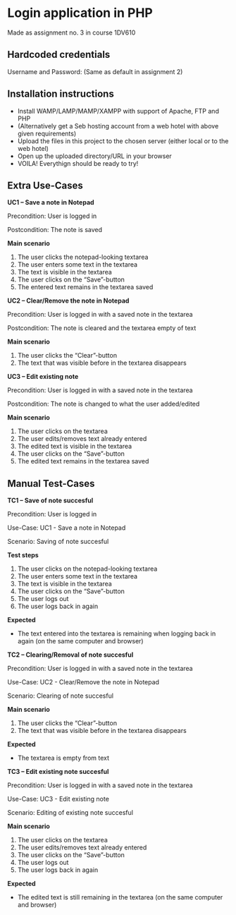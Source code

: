 # Login application in PHP
Made as assignment no. 3 in course 1DV610

## Hardcoded credentials

Username and Password:
(Same as default in assignment 2)

## Installation instructions

- Install WAMP/LAMP/MAMP/XAMPP with support of Apache, FTP and PHP
- (Alternatively get a Seb hosting account from a web hotel with above given requirements)
- Upload the files in this project to the chosen server (either local or to the web hotel)
- Open up the uploaded directory/URL in your browser
- VOILA! Everythign should be ready to try!

## Extra Use-Cases

**UC1 – Save a note in Notepad**

Precondition: User is logged in

Postcondition: The note is saved

**Main scenario**

1. The user clicks the notepad-looking textarea
2. The user enters some text in the textarea
3. The text is visible in the textarea
4. The user clicks on the “Save”-button
5. The entered text remains in the textarea saved

**UC2 – Clear/Remove the note in Notepad**

Precondition: User is logged in with a saved note in the textarea

Postcondition: The note is cleared and the textarea empty of text

**Main scenario**

1. The user clicks the “Clear”-button
2. The text that was visible before in the textarea disappears

**UC3 – Edit existing note**

Precondition: User is logged in with a saved note in the textarea

Postcondition: The note is changed to what the user added/edited

**Main scenario**

1. The user clicks on the textarea
2. The user edits/removes text already entered
3. The edited text is visible in the textarea
4. The user clicks on the “Save”-button
5. The edited text remains in the textarea saved

## Manual Test-Cases

**TC1 – Save of note succesful**

Precondition: User is logged in

Use-Case: UC1 - Save a note in Notepad

Scenario: Saving of note succesful

**Test steps**

1. The user clicks on the notepad-looking textarea
2. The user enters some text in the textarea
3. The text is visible in the textarea
4. The user clicks on the “Save”-button
5. The user logs out
6. The user logs back in again

**Expected**

*   The text entered into the textarea is remaining when logging back in again (on the same computer and browser)

**TC2 – Clearing/Removal of note succesful**

Precondition: User is logged in with a saved note in the textarea

Use-Case: UC2 - Clear/Remove the note in Notepad

Scenario: Clearing of note succesful

**Main scenario**

1. The user clicks the “Clear”-button
2. The text that was visible before in the textarea disappears

**Expected**

*   The textarea is empty from text

**TC3 – Edit existing note succesful**

Precondition: User is logged in with a saved note in the textarea

Use-Case: UC3 - Edit existing note

Scenario: Editing of existing note succesful

**Main scenario**

1. The user clicks on the textarea
2. The user edits/removes text already entered
3. The user clicks on the “Save”-button
4. The user logs out
6. The user logs back in again

**Expected**

*   The edited text is still remaining in the textarea (on the same computer and browser)